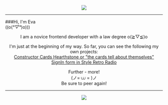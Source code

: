 <div id="header" align="center">
  <img src="https://media.giphy.com/media/4QxQgWZHbeYwM/giphy.gif"/>
</div>

---

###Hi, I'm Eva<br>((o(*°▽°*)o)))

<div id="main" align="center"">

  <p font-weight="bold" color="rgb(230, 243, 251)">I am a novice frontend developer with a law degree o(≧▽≦)o	</p>

  <p font-weight="bold" color="rgb(230, 243, 251)">I'm just at the beginning of my way. So far, you can see the following my own projects:<br><a color="rgb(19, 141, 237)" text-decoration="underline" font-weight="bold" href="https://grigoryevaeva.github.io/constructorCardsHearthstone/">Constructor Cards Hearthstone or "the cards tell about themselves"</a><br><a color="rgb(19, 141, 237)" text-decoration="underline" font-weight="bold" href="https://grigoryevaeva.github.io/RetroRadioSignin/">SignIn form in Style Retro Radio</a></p>

  <p font-weight="bold" color="rgb(230, 243, 251)">Further - more!<br>(ノ= ⩊ = )ノ<br>Be sure to peer again!</p>
</div>

---

<div id="header" align="center">
  <img src="https://media.giphy.com/media/yALcFbrKshfoY/giphy.gif"/>
</div>
